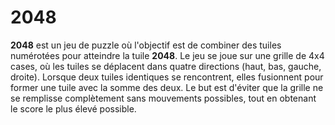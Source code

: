 # 2048

**2048** est un jeu de puzzle où l'objectif est de combiner des tuiles 
numérotées pour atteindre la tuile **2048**. Le jeu se joue sur une grille
de 4x4 cases, où les tuiles se déplacent dans quatre directions
(haut, bas, gauche, droite). Lorsque deux tuiles identiques se rencontrent,
elles fusionnent pour former une tuile avec la somme des deux.
Le but est d'éviter que la grille ne se remplisse complètement sans
mouvements possibles, tout en obtenant le score le plus élevé possible.
